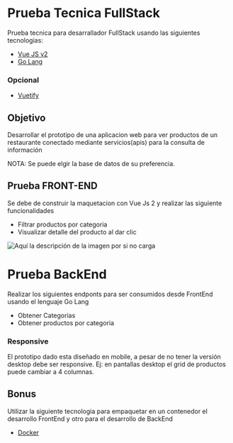 # Prueba Tecnica FullStack
Prueba tecnica para desarrallador FullStack usando las siguientes tecnologias:

- [Vue JS v2](https://v2.vuejs.org/v2/guide/installation.html)
- [Go Lang](https://go.dev)
### Opcional
- [Vuetify](https://vuetifyjs.com/en/getting-started/installation/)

## Objetivo
Desarrollar el prototipo de una aplicacion web para ver productos de un restaurante conectado mediante servicios(apis) para la consulta de información

NOTA: Se puede elgir la base de datos de su preferencia.

## Prueba FRONT-END
Se debe de construir la maquetacion con Vue Js 2 y realizar las siguiente funcionalidades

- Filtrar productos por categoria
- Visualizar detalle del producto al dar clic

![Aquí la descripción de la imagen por si no carga](https://github.com/DesarrolloEKS/PruebaTecnicaFullStackVue-GO/blob/main/Restaurant%20App.jpg)

# Prueba BackEnd

Realizar los siguientes endponts para ser consumidos desde FrontEnd usando el lenguaje Go Lang
- Obtener Categorias
- Obtener productos por categoria

### Responsive
El prototipo dado esta diseñado en mobile, a pesar de no tener la versión desktop debe ser responsive. Ej: en pantallas desktop el grid de productos puede cambiar a 4 columnas.

## Bonus
Utilizar la siguiente tecnologia para empaquetar en un contenedor el desarrollo FrontEnd y otro para el desarrollo de BackEnd
- [Docker](https://www.docker.com)
